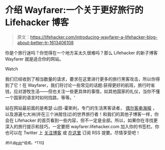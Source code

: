 # 介绍 Wayfarer:一个关于更好旅行的 Lifehacker 博客

> 原文：<https://lifehacker.com/introducing-wayfarer-a-lifehacker-blog-about-better-tr-1613406108>

你是个旅行迷吗？你觉得在一个地方呆太久很难吗？那么 Lifehacker 的新子博客 Wayfarer 就是适合你的网站。

Watch

我们已经收到了相当数量的请求，要求在这里进行更多的旅行黑客攻击，所以你得到了它！在 Wayfarer，我们将讨论一些常见的话题:获得更好的航班，旅行时省钱，应对游牧生活——但也关注一些更具体的事情，如其他国家的礼仪，当你不懂一个国家的语言时如何找路，等等。'

站在网站最前面的是希瑟·山田-霍斯利，专门的生活黑客读者， [偶尔客串海报](https://lifehacker.com/how-to-travel-with-a-group-of-friends-and-not-lose-you-1451652555) ，以及游遍七大洲(并在三个洲居住过)的世界旅行者！和我们的其他子博客一样，你会在 Lifehacker 的首页看到一些内容，但不一定是全部。所以，如果你在寻找更深入的旅行提示和技巧，一定要把 wayfarer.lifehacker.com 加入你的书签栏。你也可以在 Twitter 上 [关注博客](https://twitter.com/wayfarerLH) 或 [在这里](http://wayfarer.lifehacker.com/rss) 订阅 RSS 提要。尽情享受吧！

<small>*照片由*</small>[<small>*εde*</small>](https://www.flickr.com/photos/epsos/7928294800)<small>*组成。*T15】</small>